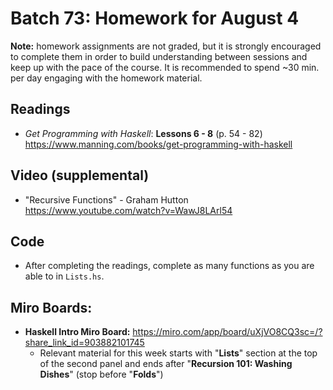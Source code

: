 # Batch 73: Homework for August 4
**Note:** homework assignments are not graded, but it is strongly encouraged to complete them in order to build understanding between sessions and keep up with the pace of the course. It is recommended to spend ~30 min. per day engaging with the homework material.

## Readings
* *Get Programming with Haskell*: **Lessons 6 - 8** (p. 54 - 82) https://www.manning.com/books/get-programming-with-haskell

## Video (supplemental)
* "Recursive Functions" - Graham Hutton https://www.youtube.com/watch?v=WawJ8LArl54

## Code
* After completing the readings, complete as many functions as you are able to in `Lists.hs`.

## Miro Boards:
* **Haskell Intro Miro Board:** https://miro.com/app/board/uXjVO8CQ3sc=/?share_link_id=903882101745
  * Relevant material for this week starts with "**Lists**" section at the top of the second panel and ends after "**Recursion 101: Washing Dishes**" (stop before "**Folds**")